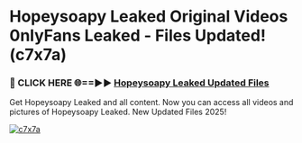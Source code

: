 # Hopeysoapy Leaked Original Videos 0nlyFans Leaked - Files Updated! (c7x7a)

<h3>🔴 CLICK HERE 🌐==►► <a href="https://tinyurl.com/2m67pmp6" rel="nofollow">Hopeysoapy Leaked Updated Files</a></h3>

Get Hopeysoapy Leaked and all content. Now you can access all videos and pictures of Hopeysoapy Leaked. New Updated Files 2025!

[![c7x7a](https://i.imgur.com/H4QAA4z.gif)](https://tinyurl.com/2m67pmp6)